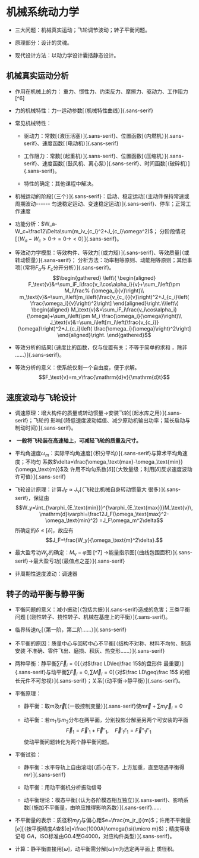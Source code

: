 机械系统动力学
==============

-   三大问题：机械真实运动；飞轮调节波动；转子平衡问题。

-    原理部分：设计的灵魂。

-    现代设计方法：以动力学设计囊括静态设计。

机械真实运动分析
----------------

-   作用在机械上的力： 重力、惯性力、约束反力、摩擦力、驱动力、工作阻力
    [^6]

-   力的机械特性：力--运动参数[（机械特性曲线）]{.sans-serif}

-   常见机械特性：

    -   驱动力：常数[（液压活塞）]{.sans-serif}、位置函数[（内燃机）]{.sans-serif}、速度函数[（电动机）]{.sans-serif}

    -   工作阻力：常数[（起重机）]{.sans-serif}、位置函数[（压缩机）]{.sans-serif}、速度函数[（鼓风机、离心泵）]{.sans-serif}、时间函数[（破碎机）]{.sans-serif}。

    -    特性的确定：其他课程中解决。

-   机械运动的阶段[（三个）]{.sans-serif}：启动、稳定运动[（主动件保持常速或周期波动------
    匀速稳定运动、变速稳定运动）]{.sans-serif}、停车；正常工作速度

-   功能分析：$W_a-W_c=\frac12\Delta\sum(m_iv_{c_i}^2+J_{c_i}\omega^2)$；
    分阶段情况[（$W_a-W_c>0$$\to$$=0$$\to$$<0$）]{.sans-serif}。

-   等效动力学模型：等效构件、等效力[（或力矩）]{.sans-serif}、等效质量[（或转动惯量）]{.sans-serif}；
    分析方法：功率相等原则、动能相等原则；其他事项[（常将$F_a$与
    $F_c$分开分析）]{.sans-serif}。 $$\begin{gathered}
        \left\{
        \begin{aligned}
        F_\text{v}&=\sum_iF_i\frac{v_i\cos\alpha_i}{v}+\sum_i\left(\pm M_i\frac%
        {\omega_i}{v}\right)\\
        m_\text{v}&=\sum_i\left[m_i\left(\frac{v_{c_i}}{v}\right)^2+J_{c_i}\left(
        \frac{\omega_i}{v}\right)^2\right]
        \end{aligned}\right.\\\left\{
        \begin{aligned}
        M_\text{v}&=\sum_iF_i\frac{v_i\cos\alpha_i}{\omega}+\sum_i\left(\pm M_i
        \frac{\omega_i}{\omega}\right)\\
        J_\text{v}&=\sum_i\left[m_i\left(\frac{v_{c_i}}{\omega}\right)^2+J_{c_i}\left(
        \frac{\omega_i}{\omega}\right)^2\right]
        \end{aligned}\right.
        \end{gathered}$$

-   等效分析的结果[（速度比的函数，仅与位置有关；不等于简单的求和 ，除非
    ......）]{.sans-serif}。

-   等效分析的意义：使系统仅剩一个自由度，便于求解。
    $$F_\text{v}=m_v\frac{\mathrm{d}v}{\mathrm{d}t}$$

速度波动与飞轮设计
------------------

-   调速原理：增大构件的质量或转动惯量$\to$安装飞轮[（起水库之用）]{.sans-serif}；飞轮的
    影响[（降低速度波动幅值、减少原动机输出功率；延长启动与制动时间）]{.sans-serif}。

-    **一般将飞轮装在高速轴上，可减轻飞轮的质量及尺寸。**

-   平均角速度$\omega_m$：实际平均角速度[（积分平均）]{.sans-serif}与算术平均角速度；不均匀
    系数$\delta=\frac{\omega_\text{max}-\omega_\text{min}}{\omega_\text{m}}$及
    许用不均匀系数$[\delta]$[（大致量级；利用$[\delta]$反求速度波动许可值）]{.sans-serif}

-   飞轮设计原理：计算$J_F\approx J_\text{v}$[（飞轮比机械自身转动惯量大
    很多）]{.sans-serif}，保证由
    $$W_y=\int_{\varphi_{E_\text{min}}}^{\varphi_{E_\text{max}}}M_\text{v}\,
        \mathrm{d}\varphi=\frac12J_F(\omega_\text{max}^2-\omega_\text{min}^2)
        =J_F\omega_m^2\delta$$ 所确定的$\delta\leq[\delta]$，故应有
    $$J_F=\frac{W_y}{\omega_\text{m}^2\delta}.$$

-   最大盈亏功$W_y$的确定：$M_\text{v}-\varphi$图 [^7]
    $\to$能量指示图[（曲线包围面积）]{.sans-serif}$\to$最大盈亏功[（最值点之差）]{.sans-serif}

-    非周期性速度波动：调速器

转子的动平衡与静平衡
--------------------

-   平衡问题的意义：减小振动[（包括共振）]{.sans-serif}造成的危害；三类平衡问题
    [（刚性转子、挠性转子、机械在基座上的平衡）]{.sans-serif}。

-   临界转速$n_c$[（第一阶，第二阶......）]{.sans-serif}

-   不平衡的原因：质量中心与回转中心不平衡[（结构不对称、材料不均匀、制造安装
    不准确、零件飞出、磨损、积灰、热变形......）]{.sans-serif}

-   两种平衡：静平衡$\sum \vec{F}_i=0$[（对$\frac LD\leq\frac 15$的盘形件
    最重要）]{.sans-serif}与动平衡$\sum\vec{F}_i=0,\sum\vec{M}_i=0$[（对$\frac LD\geq\frac 15$
    的细长元件不可忽视）]{.sans-serif}；关系[（动平衡$\to$静平衡）]{.sans-serif}。

-   平衡原理：

    -   静平衡：取$m$及$\vec{r}$[（一般控制变量）]{.sans-serif}使$m\vec{r}+\sum m_i
                \vec{r}_i=0$

    -   动平衡：若$m_1$与$m_2$分布在两平面，分别投影分解至另两个可安装的平面
        $$\vec{F}_1=\vec{F}'_1+\vec{F}''_1,\quad \vec{F}'_1l'_1=\vec{F}''_1l''_1$$
        使动平衡问题转化为两个静平衡问题。

-   平衡试验：

    -   静平衡：水平导轨上自由滚动[（质心在下，上方加重，直至随遇平衡得$mr$）]{.sans-serif}

    -   动平衡：用动平衡机分析振动信号

    -   
        动平衡理论：模态平衡[（认为各阶模态相互独立）]{.sans-serif}、影响系数[（施加不平衡量，由响应推得影响系数）]{.sans-serif}......

-   不平衡量的表示：质径积$m_jr_j$与偏心距$e=\frac{m_jr_j}{m}$；许用不平衡量
    $[e]$[（按平衡精度$A$查$[e]=\frac{1000A}\omega(\si{\micro m}$)；精度等级记号
    G$A$，ISO标准由G0.4至G4000，对应构件类型）]{.sans-serif}。

-    计算：静平衡直接用$[\omega]$，动平衡需分解$[\omega]m$为选定两平面上
    质径积。

